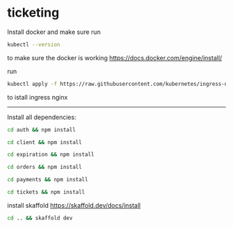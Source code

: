 # ticketing

Install docker and make sure run 

```bash
kubectl --version
```

to make sure the  docker is working
https://docs.docker.com/engine/install/

run 

```bash
kubectl apply -f https://raw.githubusercontent.com/kubernetes/ingress-nginx/controller-v1.8.2/deploy/static/provider/cloud/deploy.yaml
```

to istall ingress nginx 
*******
Install all dependencies:

```bash
cd auth && npm install
```

```bash
cd client && npm install
```

```bash
cd expiration && npm install
```

```bash
cd orders && npm install
```

```bash
cd payments && npm install
```

```bash
cd tickets && npm install
```
install skaffold
https://skaffold.dev/docs/install

```bash
cd .. && skaffold dev
```
